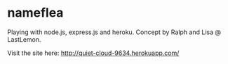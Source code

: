 nameflea
========

Playing with node.js, express.js and heroku. Concept by Ralph and Lisa @ LastLemon. 

Visit the site here:  http://quiet-cloud-9634.herokuapp.com/
